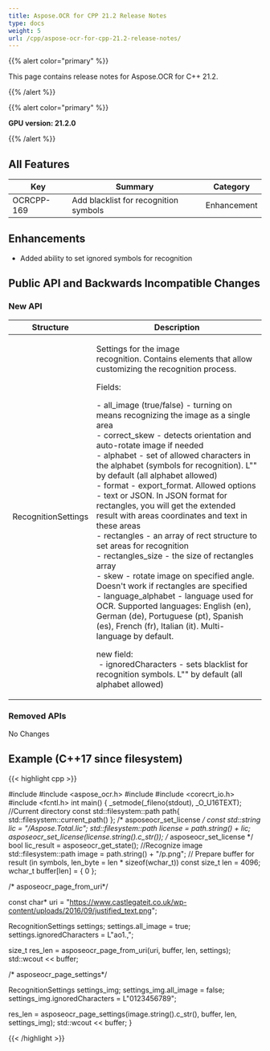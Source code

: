 ```yaml
---
title: Aspose.OCR for CPP 21.2 Release Notes
type: docs
weight: 5
url: /cpp/aspose-ocr-for-cpp-21.2-release-notes/
---
```


{{% alert color="primary" %}}

This page contains release notes for Aspose.OCR for C++ 21.2.

{{% /alert %}}

{{% alert color="primary" %}}

**GPU version: 21.2.0**

{{% /alert %}}

## All Features

|Key|Summary|Category|
|---|---|---|
|OCRCPP-169|Add blacklist for recognition symbols|Enhancement|

## Enhancements

- Added ability to set ignored symbols for recognition


## Public API and Backwards Incompatible Changes

### New API

|Structure|Description|
|---|---|
|RecognitionSettings|<div><p>Settings for the image recognition.&nbsp;Contains elements that allow customizing the recognition process.&nbsp;</p><p>Fields:</p><p>- all_image (true/false) - turning on means recognizing the image as a single area<br>- correct_skew - detects orientation and auto-rotate image if needed<br>- alphabet - set of allowed characters in the alphabet (symbols for recognition).&nbsp;L"" by default (all alphabet allowed)<br>- format - export_format. Allowed options - text or JSON. In JSON format for rectangles, you will get the extended result with areas coordinates and text in these areas<br>- rectangles - an array of rect structure to set areas for recognition<br>- rectangles_size - the size of rectangles array<br>- skew - rotate image on specified angle. Doesn't work if rectangles are specified<br>- language_alphabet - language used for OCR. Supported languages: English (en), German (de), Portuguese (pt), Spanish (es), French (fr), Italian (it). Multi-language by default. </p><div class="wikimodel-emptyline"></div><p>new field:<br>&nbsp;- ignoredCharacters - sets blacklist for recognition symbols.&nbsp;L"" by default (all alphabet allowed)</p></div>|

### Removed APIs

No Changes

## Example (C++17 since filesystem)

{{< highlight cpp >}}

#include <iostream>
#include <aspose_ocr.h>
#include <filesystem>
#include <corecrt_io.h>
#include <fcntl.h>
int main()
{
_setmode(_fileno(stdout), _O_U16TEXT);
//Current directory const
std::filesystem::path path{ std::filesystem::current_path() };
/* asposeocr_set_license */
const std::string lic = "/Aspose.Total.lic";
std::filesystem::path license = path.string() + lic;
asposeocr_set_license(license.string().c_str());
/* asposeocr_set_license */
bool lic_result = asposeocr_get_state();
//Recognize image
std::filesystem::path image = path.string() + "/p.png";
// Prepare buffer for result (in symbols, len_byte = len * sizeof(wchar_t))
const size_t len = 4096; 
wchar_t buffer[len] = { 0 };

 
/* asposeocr_page_from_uri*/

const char* uri = "https://www.castlegateit.co.uk/wp-content/uploads/2016/09/justified_text.png";

RecognitionSettings settings;
   settings.all_image = true;
   settings.ignoredCharacters = L"ao1.,";

size_t res_len = asposeocr_page_from_uri(uri, buffer, len, settings);
std::wcout << buffer;

/* asposeocr_page_settings*/

RecognitionSettings settings_img;
   settings_img.all_image = false; 
   settings_img.ignoredCharacters = L"0123456789";

res_len = asposeocr_page_settings(image.string().c_str(), buffer, len, settings_img);
std::wcout << buffer;
}

{{< /highlight >}}
